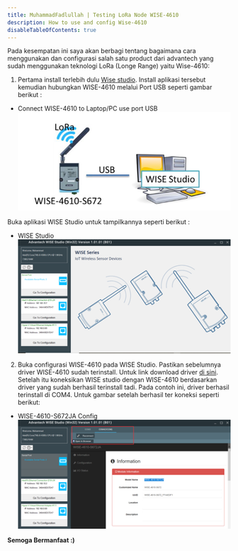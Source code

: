 ```yaml
---
title: MuhammadFadlullah | Testing LoRa Node WISE-4610
description: How to use and config Wise-4610
disableTableOfContents: true
---
```


Pada kesempatan ini saya akan berbagi tentang bagaimana cara menggunakan dan configurasi salah satu product dari advantech yang sudah menggunakan teknologi LoRa (Longe Range) yaitu Wise-4610:

1. Pertama install terlebih dulu [Wise studio](https://support.advantech.com/support/DownloadSRDetail_New.aspx?SR_ID=1-1MJSJKX&Doc_Source=Download). Install aplikasi tersebut kemudian hubungkan WISE-4610 melalui Port USB seperti gambar berikut :
- Connect WISE-4610 to Laptop/PC use port USB
![Connect WISE-4610 to Laptop/PC use port USB](img/WISE4610-conect-USB.PNG)

Buka aplikasi WISE Studio untuk tampilkannya seperti berikut :
- WISE Studio
![WISE Studio](img/Wise-studio1.PNG)

2. Buka configurasi WISE-4610 pada WISE Studio. Pastikan sebelumnya driver WISE-4610 sudah terinstall. Untuk link download driver [di sini](https://support.advantech.com/support/SearchResult.aspx?keyword=WISE-4610&searchtabs=BIOS,Certificate,Datasheet,Documentation,Driver,Firmware,Manual,Online%20Training,Software%20Utility,Utility,FAQ,Installation,Software%20API,Software%20API%20Manual,3D%20Model,Quick%20Start%20Guide,Reference,eCatalog,Video,Webcast,Whitepaper,SDK,OS&select_tab=Driver). Setelah itu koneksikan WISE studio dengan WISE-4610 berdasarkan driver yang sudah berhasil terinstall tadi. Pada contoh ini, driver berhasil terinstall di COM4. Untuk gambar setelah berhasil ter koneksi seperti berikut:
- WISE-4610-S672JA Config
![WISE-4610-S672JA Config](img/WISE-4610-config.png)

**Semoga Bermanfaat :)**
